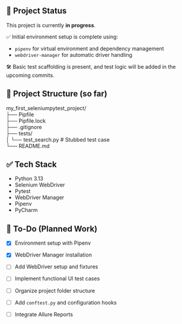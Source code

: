 ## 🔄 Project Status

This project is currently **in progress**.

✅ Initial environment setup is complete using:
- `pipenv` for virtual environment and dependency management
- `webdriver-manager` for automatic driver handling

🛠️ Basic test scaffolding is present, and test logic will be added in the upcoming commits.

## 📂 Project Structure (so far)

my_first_seleniumpytest_project/  
├── Pipfile  
├── Pipfile.lock  
├── .gitignore  
├── tests/  
│   └── test_search.py  # Stubbed test case  
└── README.md

## ✅ Tech Stack

- Python 3.13
- Selenium WebDriver
- Pytest
- WebDriver Manager
- Pipenv
- PyCharm

## 📌 To-Do (Planned Work)

- [x] Environment setup with Pipenv
- [x] WebDriver Manager installation
- [ ] Add WebDriver setup and fixtures
- [ ] Implement functional UI test cases
- [ ] Organize project folder structure
- [ ] Add `conftest.py` and configuration hooks
- [ ] Integrate Allure Reports

